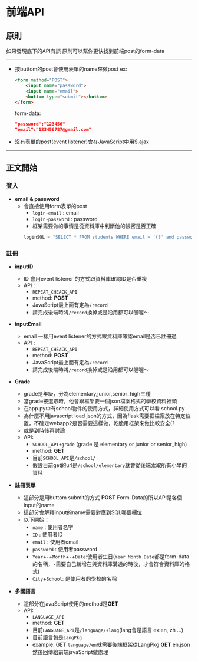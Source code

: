 # 前端API

## 原則

如果發現底下的API有誤
原則可以幫你更快找到前端post的form-data

---

* 按buttom的post會使用表單的name來做post
    ex:
    ```html
    <form method="POST">
        <input name="password">
        <input name="email">
        <buttom type="submit"></buttom>
    </form>
    ```
    form-data:
    ```json
    "password":"123456"
    "email":"123456787@gmail.com"
    ```
* 沒有表單的post(event listener)會在JavaScript中用$.ajax

---

## 正文開始

### 登入

* **email & password**
  * 會直接使用form表單的post
    * `login-email` : email
    * `login-password` : password
    * 框架需要做的事情是從資料庫中判斷他的帳密是否正確
    ```python
    loginSQL = "SELECT * FROM students WHERE email = '{}' and password = '{}'"
    ```

### 註冊

* **inputID**
  * ID 會用event listener 的方式跟資料庫確認ID是否重複
  * API :
    * `REPEAT_CHEACK_API`
    * method: **POST**
    * JavaScript最上面有定為`/record`
    * 請完成後端時將`/record`換掉或是沿用都可以喔喔～

* **inputEmail**
  * email 一樣用event listener的方式跟資料庫確認email是否已註冊過
  * API :
    * `REPEAT_CHEACK_API`
    * method: **POST**
    * JavaScript最上面有定為`/record`
    * 請完成後端時將`/record`換掉或是沿用都可以喔喔～

* **Grade**
  * grade是年級，分為elementary,junior,senior_high三種
  * 當grade被選取時，他會跟框架要一個json檔案格式的學校資料裡頭
  * 在app.py中有school物件的使用方式，詳細使用方式可以看 school.py
  * 為什麼不用javascript load json的方式，因為flask需要把檔案放在特定位置，不確定webapp2是否需要這樣做，乾脆用框架來做比較安全(?
  * 或是到時後再討論
  * API:
    * `SCHOOL_API+grade` (grade 是 elementary or junior or senior_high)
    * method: **GET**
    * 目前`SCHOOL_API`是`/school/`
    * 假設目前get的url是`/school/elementary`就會從後端索取所有小學的資料

* **註冊表單**
  * 這部分是用buttom submit的方式 **POST** Form-Data的所以API是各個input的name
  * 這部分會解釋input的name需要對應到SQL哪個欄位
  * 以下開始：
    * `name` : 使用者名字
    * `ID` : 使用者ID
    * `email` : 使用者email
    * `password` : 使用者password
    * `Year`+`-`+`Month`+`-`+`Date`:使用者生日(`Year Month Date`都是form-data的名稱，`-`需要自己新增在與資料庫溝通的時後，才會符合資料庫的格式)
    * `City`+`School`: 是使用者的學校的名稱

* **多國語言**
  * 這部分在javaScript使用的method是**GET** 
  * API:
    * `LANGUAGE_API`
    * method: **GET**
    * 目前`LANGUAGE_API`是`/language/+lang`(lang會是語言 ex:en, zh ...)
    * 目前語言包是`LangPkg`
    * example: GET `language/en`就需要後端框架從LangPkg **GET** en.json 然後回傳給前端javaScript做處理

